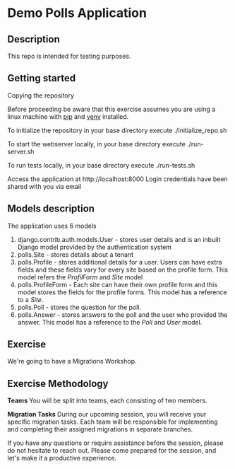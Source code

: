 # Demo Polls Application

## Description
This repo is intended for testing purposes.

## Getting started

Copying the repository

Before proceeding be aware that this exercise assumes you are using a linux machine with [pip](https://pip.pypa.io/en/stable) and [venv](https://docs.python.org/3/library/venv.html) installed.

To initialize the repository in your base directory execute ./initialize_repo.sh

To start the webserver locally, in your base directory execute ./run-server.sh

To run tests locally, in your base directory execute ./run-tests.sh

Access the application at http://localhost:8000
Login credentials have been shared with you via email

## Models description
The application uses 6 models
1. django.contrib.auth.models.User - stores user details and is an inbuilt Django model provided by the authentication system
2. polls.Site - stores details about a tenant
3. polls.Profile - stores additional details for a user. Users can have extra fields and these fields vary for every site based on the profile form. This model refers the _ProfilForm_ and _Site_ model
4. polls.ProfileForm - Each site can have their own profile form and this model stores the fields for the profile forms. This model has a reference to a _Site_.
5. polls.Poll - stores the question for the poll.
6. polls.Answer - stores answers to the poll and the user who provided the answer. This model has a reference to the _Poll_ and _User_ model.

## Exercise
We're going to have a Migrations Workshop.  

## Exercise Methodology  
**Teams**
You will be split into teams, each consisting of two members. 

**Migration Tasks**
During our upcoming session, you will receive your specific migration tasks. Each team will be responsible for implementing and completing their assigned migrations in separate branches.


If you have any questions or require assistance before the session, please do not hesitate to reach out. Please come prepared for the session, and let's make it a productive experience.  
